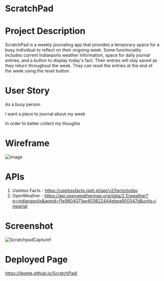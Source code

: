 # ScratchPad

# Project Description
ScratchPad is a weekly journaling app that provides a temporary space for a busy individual to reflect on their ongoing week. Some functionality includes current Indianpolis weather information, space for daily journal entries, and a button to display today's fact. Their entries will stay saved as they return throughout the week. They can reset the entries at the end of the week using the reset button.

# User Story

As a busy person 

I want a place to journal about my week

In order to better collect my thoughts

# Wireframe
![image](https://user-images.githubusercontent.com/126288123/231020313-ecdf7e19-f730-44e7-8ba0-be8b2aea8f70.png)

# APIs

1. Useless Facts - https://uselessfacts.jsph.pl/api/v2/facts/today
2. OpenWeather - https://api.openweathermap.org/data/2.5/weather?q=indianapolis&appid=f1e9804071ae403822444ebea900347d&units=imperial

# Screenshot

![ScratchpadCapture1](https://user-images.githubusercontent.com/126288123/232939766-c7958c19-405c-4e2a-9686-6e24b0eebab3.PNG)

# Deployed Page

https://jbpete.github.io/ScratchPad/

